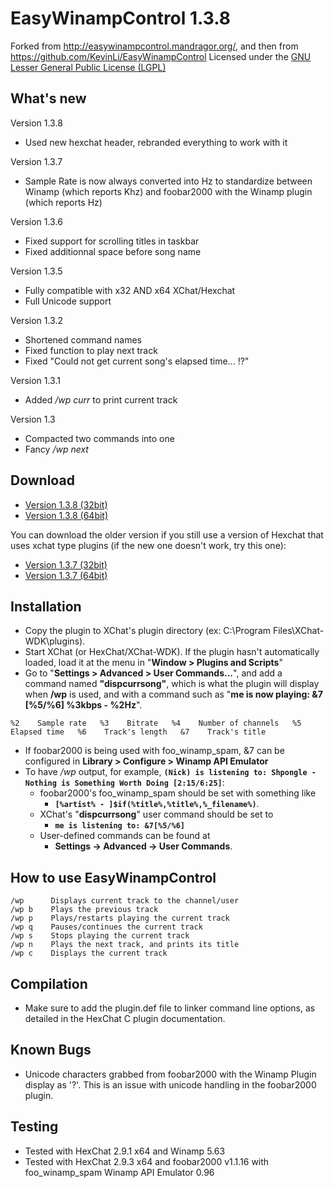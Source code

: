 EasyWinampControl 1.3.8
=======================

Forked from <http://easywinampcontrol.mandragor.org/>, and then from <https://github.com/KevinLi/EasyWinampControl>
Licensed under the [GNU Lesser General Public License (LGPL)](http://www.gnu.org/licenses/lgpl.html)

What's new
----------
Version 1.3.8

* Used new hexchat header, rebranded everything to work with it

Version 1.3.7

* Sample Rate is now always converted into Hz to standardize between Winamp (which reports Khz) and foobar2000 with the Winamp plugin (which reports Hz) 

Version 1.3.6

* Fixed support for scrolling titles in taskbar
* Fixed additionnal space before song name

Version 1.3.5

* Fully compatible with x32 AND x64 XChat/Hexchat
* Full Unicode support

Version 1.3.2

* Shortened command names
* Fixed function to play next track
* Fixed "Could not get current song's elapsed time... !?"

Version 1.3.1

* Added */wp curr* to print current track

Version 1.3

* Compacted two commands into one
* Fancy */wp next*

Download
--------

* [Version 1.3.8 (32bit)](http://dl.hexchat.org/addons/hexchat_winampctrl_x32.dll)  
* [Version 1.3.8 (64bit)](http://dl.hexchat.org/addons/hexchat_winampctrl_x64.dll)  

You can download the older version if you still use a version of Hexchat that uses xchat type plugins (if the new one doesn't work, try this one):
* [Version 1.3.7 (32bit)](http://dl.hexchat.org/addons/winampctrl_x32.dll)  
* [Version 1.3.7 (64bit)](http://dl.hexchat.org/addons/winampctrl_x64.dll)  

Installation
------------
* Copy the plugin to XChat's plugin directory (ex: C:\Program Files\XChat-WDK\plugins\).
* Start XChat (or HexChat/XChat-WDK). If the plugin hasn't automatically loaded, load it at the menu in "**Window > Plugins and Scripts**"
* Go to "**Settings > Advanced > User Commands...**", and add a command named **"dispcurrsong"**, which is what the plugin will display when **/wp** is used, and with a command such as "**me is now playing: &7 [%5/%6] %3kbps - %2Hz**".

`
%2    Sample rate  
%3    Bitrate  
%4    Number of channels  
%5    Elapsed time  
%6    Track's length  
&7    Track's title
`

* If foobar2000 is being used with foo_winamp_spam, &7 can be configured in **Library > Configure > Winamp API Emulator**
* To have */wp* output, for example, **`(Nick) is listening to: Shpongle - Nothing is Something Worth Doing [2:15/6:25]`**:
  * foobar2000's foo\_winamp_spam should be set with something like
     * **`[%artist% - ]$if(%title%,%title%,%_filename%)`**.
  * XChat's "**dispcurrsong**" user command should be set to
     * **`me is listening to: &7[%5/%6]`**
  * User-defined commands can be found at
     * **Settings -> Advanced -> User Commands**.

How to use EasyWinampControl
----------------------------
    /wp      Displays current track to the channel/user  
    /wp b    Plays the previous track  
    /wp p    Plays/restarts playing the current track  
    /wp q    Pauses/continues the current track  
    /wp s    Stops playing the current track  
    /wp n    Plays the next track, and prints its title  
    /wp c    Displays the current track

Compilation
-----------
* Make sure to add the plugin.def file to linker command line options, as detailed in the HexChat C plugin documentation.

Known Bugs
----------
* Unicode characters grabbed from foobar2000 with the Winamp Plugin display as '?'. This is an issue with unicode handling in the foobar2000 plugin.

Testing
-------
* Tested with HexChat 2.9.1 x64 and Winamp 5.63
* Tested with HexChat 2.9.3 x64 and foobar2000 v1.1.16 with foo_winamp_spam Winamp API Emulator 0.96
